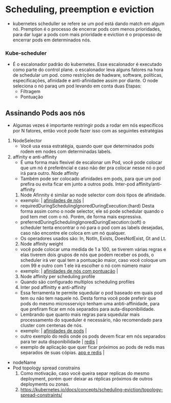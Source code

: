 # Scheduling, preemption e eviction
- kubernetes scheduller se refere se um pod está dando match em algum nó. Premption é o processo de encerrar pods com menos prioridades, para dar lugar a pods com mais prioridade e eviction é o propcesso de encerrar pods em determinados nós.

### Kube-scheduler
- É o escalonador padrão do kubernetes. Esse escalonador é executado como parte do control plane. o escalonador leva alguns fatores na hora de schedular um pod.
como restrições de hadware, software, políticas, especificações, afinidade e anti-afinidadee assim por diante. O node seleciona o nó paraq um pod levando em conta duas Etapas:
  - Filtragem
  - Pontuação

## Assinando Pods aos nós
- Algumas vezes é importante restringir pods a rodar em nós específicos por N fatores, então você pode fazer isso com as seguintes estratégias
1. NodeSelector
   - Você usa essa estratégia, quando quer que determinados pods rodem em nodes com determinadas labels.
2. affinity e anti-affinity
   - É uma forma mais flexivel de escalonar um Pod, você pode colocar que um nó é preferêncial e caso não der pra colocar nesse nó o pod irá para outro. Node affinity
   - Também pode ser colocado afinidades em pods, para que um pod prefira ou evita ficar em junto a outros pods. Inter-pod affinity/anti-affinity 
   1. Node Afinnity é similar ao node selector com dois tipos de afinidade.
     - exemplo: | [afinidades de nós](../manifest/pods-affinity/node-affinity.yaml) |
     - requiredDuringSchedulingIgnoredDuringExecution:(hard) Desta forma assim como o node selector, ele só pode schedular quando o pod tem met com o nó. Porém, de forma mais expressiva.
     - preferredDuringSchedulingIgnoredDuringExecution:(soft) o scheduler tenta encontrar o nó para o pod com as labels desejadas, caso não encontre ele coloca em um nó qualquer.
   - Os operadores usados são: In, NotIn, Exists, DoesNotExist, Gt and Lt.
   2. Node affinity weight
     - você pode colocar uma medida de 1 a 100, se tiverem várias regras e elas tiverem dois grupos de nós que podem receber os pods, o scheduler irá ver qual tem a pontuação maior, caso você coloque um com 99 e outro com 1 ele irá escolher o nó com número maior
     - exemplo: | [afinidades de nós com pontuação](../manifest/pods-affinity/node-affinity-weight.yaml) |
   3. Node affinity per scheduling profile
     - Quando são configurado multiplos scheduling profiles 
   4. Inter pod affinitty e anti-affinity
     - Essa ferramenta te permite squedular o pod baseado em quais pod tem ou não tem naquele nó. Desta forma você pode preferir que pods do mesmo microsserviço tenham uma anbti-affinidade, para que prefiram ficar em nós separados para auta-disponibilidade.
     - Lembrando que quanto mais regras para squedular mais processamento do squeduler é necessário, não recomendado para cluster com centenas de nós.
     - exemplo: | [afinidades de pods](../manifest/pods-affinity/pod-with-pod-affinity.yaml) |
     - outro exemplo do redis onde os pods devem ficar em nós separados para ter auta disponibilidade | [redis](../manifest/pods-affinity/redis-antiaffinity.yamll) |
     - exemplo de aplicação que quer ficar próximos ao pods de redis mas separados de suas cópias. [app e redis](../manifest/pods-affinity/app-redis.yaml) |
  - nodeName
  - Pod topology spread constrains
      1. Como motivação, caso você queira separ replicas do mesmo deployment, porém quer deixar as réplicas próximos de outros deployments ou zonas.
      2. https://kubernetes.io/docs/concepts/scheduling-eviction/topology-spread-constraints/

